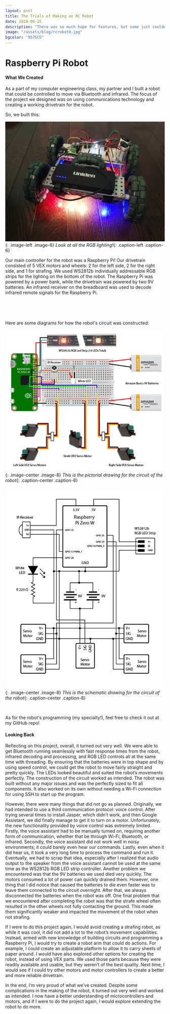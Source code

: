 ```yaml
---
layout: post
title: The Trials of Making an RC Robot
date: 2018-06-25
description: "There was so much hope for features, but some just couldn't make it."
image: "/assets/blog/rcrobot0.jpg"
bgcolor: "9575CD"
---
```


# Raspberry Pi Robot

#### What We Created

As a part of my computer engineering class, my partner and I built a robot that could be controlled to move via Bluetooth and infrared. The focus of the project we designed was on using communications technology and creating a working drivetrain for the robot.

So, we built this:

![Robot](/assets/blog/rcrobot1.jpg){: .image-left .image-6}
*Look at all the RGB lighting!*{: .caption-left .caption-6}

Our main controller for the robot was a Raspberry Pi!
Our drivetrain consisted of 5 VEX motors and wheels: 2 for the left side, 2 for the right side, and 1 for strafing.
We used WS2812b individually addressable RGB strips for the lighting on the bottom of the robot.
The Raspberry Pi was powered by a power bank, while the drivetrain was powered by two 9V batteries.
An infrared receiver on the breadboard was used to decode infrared remote signals for the Raspberry Pi.

<br>

<br>

<br>

Here are some diagrams for how the robot's circuit was constructed:

![Robot](/assets/blog/rcrobot2.png){: .image-center .image-8}
*This is the pictorial drawing for the circuit of the robot*{: .caption-center .caption-8}

![Robot](/assets/blog/rcrobot3.png){: .image-center .image-8}
*This is the schematic drawing for the circuit of the robot*{: .caption-center .caption-8}

<br>

As for the robot's programming (my specialty!), feel free to check it out at my GitHub repo!

#### Looking Back

Reflecting on this project, overall, it turned out very well. We were able to get Bluetooth running seamlessly with fast response times from the robot, infrared decoding and processing, and RGB LED controls all at the same time with threading. By ensuring that the batteries were in top shape and by using speed control, we could get the robot to move fairly straight and pretty quickly. The LEDs looked beautiful and suited the robot’s movements perfectly. The construction of the circuit worked as intended. The robot was built without any major issues and was the perfectly sized to fit all components. It also worked on its own without needing a Wi-Fi connection for using SSH to start up the program.

However, there were many things that did not go as planned. Originally, we had intended to use a third communication protocol: voice control. After trying several times to install Jasper, which didn’t work, and then Google Assistant, we did finally manage to get it to turn on a motor. Unfortunately, the new functionality provided by voice control was extremely limited. Firstly, the voice assistant had to be manually turned on, requiring another form of communication, whether that be through Wi-Fi, Bluetooth, or infrared. Secondly, the voice assistant did not work well in noisy environments; it could barely even hear our commands. Lastly, even when it did hear us, it took a very long time to process the command and run it. Eventually, we had to scrap that idea, especially after I realized that audio output to the speaker from the voice assistant cannot be used at the same time as the WS2812b RGB LED strip controller. Another problem we encountered was that the 9V batteries we used died very quickly. The motors consumed a lot of power can quickly drained them. However, one thing that I did notice that caused the batteries to die even faster was to leave them connected to the circuit overnight. After that, we always disconnected the batteries when the robot was off. One final problem that we encountered after completing the robot was that the strafe wheel often resulted in the other wheels not fully contacting the ground. This made them significantly weaker and impacted the movement of the robot when not strafing.

If I were to do this project again, I would avoid creating a strafing robot, as while it was cool, it did not add a lot to the robot’s movement capabilities. Instead, armed with new knowledge of building circuits and programming a Raspberry Pi, I would try to create a robot arm that could do actions. For example, I could create an adjustable platform to allow it to carry sheets of paper around. I would have also explored other options for creating the robot, instead of using VEX parts. We used those parts because they were readily available and usable, but they weren’t of the best quality. Next time, I would see if I could try other motors and motor controllers to create a better and more reliable drivetrain.

In the end, I’m very proud of what we’ve created. Despite some complications in the making of the robot, it turned out very well and worked as intended. I now have a better understanding of microcontrollers and motors, and if I were to do the project again, I would explore extending the robot to do more.

